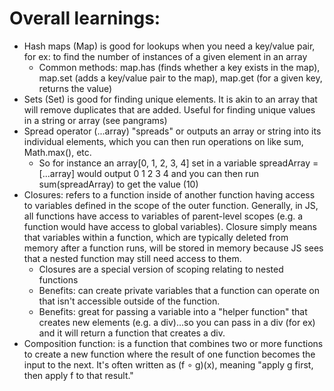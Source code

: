 # Overall learnings:

- Hash maps (Map) is good for lookups when you need a key/value pair, for ex: to find the number of instances of a given element in an array
  - Common methods: map.has (finds whether a key exists in the map), map.set (adds a key/value pair to the map), map.get (for a given key, returns the value)
- Sets (Set) is good for finding unique elements. It is akin to an array that will remove duplicates that are added. Useful for finding unique values in a string or array (see pangrams)
- Spread operator (...array) "spreads" or outputs an array or string into its individual elements, which you can then run operations on like sum, Math.max(), etc.
  - So for instance an array[0, 1, 2, 3, 4] set in a variable spreadArray = [...array] would output 0 1 2 3 4 and you can then run sum(spreadArray) to get the value (10)
- Closures: refers to a function inside of another function having access to variables defined in the scope of the outer function. Generally, in JS, all functions have access to variables of parent-level scopes (e.g. a function would have access to global variables). Closure simply means that variables within a function, which are typically deleted from memory after a function runs, will be stored in memory because JS sees that a nested function may still need access to them.
  - Closures are a special version of scoping relating to nested functions
  - Benefits: can create private variables that a function can operate on that isn't accessible outside of the function.
  - Benefits: great for passing a variable into a "helper function" that creates new elements (e.g. a div)...so you can pass in a div (for ex) and it will return a function that creates a div.
- Composition function: is a function that combines two or more functions to create a new function where the result of one function becomes the input to the next. It's often written as (f ∘ g)(x), meaning "apply g first, then apply f to that result."
